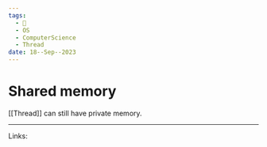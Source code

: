 ```yaml
---
tags:
  - 🌱
  - OS
  - ComputerScience
  - Thread
date: 18--Sep--2023
---
```

# Shared memory
[[Thread]] can still have private memory.

---
Links: 